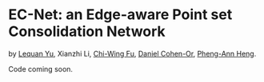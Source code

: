 # EC-Net: an Edge-aware Point set Consolidation Network
by [Lequan Yu](http://appsrv.cse.cuhk.edu.hk/~lqyu/), Xianzhi Li, [Chi-Wing Fu](http://www.cse.cuhk.edu.hk/~cwfu/), [Daniel Cohen-Or](https://www.cs.tau.ac.il/~dcor/), [Pheng-Ann Heng](http://www.cse.cuhk.edu.hk/~pheng/). 

Code coming soon. 
